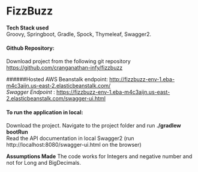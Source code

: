 # FizzBuzz

**Tech Stack used**  
Groovy, Springboot, Gradle, Spock, Thymeleaf, Swagger2.

#### Github Repository:  
Download project from the following git repository https://github.com/cranganathan-infy/fizzbuzz

######Hosted AWS Beanstalk endpoint:
http://fizzbuzz-env-1.eba-m4c3aijn.us-east-2.elasticbeanstalk.com/  
_Swagger Endpoint_ : https://fizzbuzz-env-1.eba-m4c3aijn.us-east-2.elasticbeanstalk.com/swagger-ui.html

#### To run the application in local:  
Download the project. Navigate to the project folder and run **./gradlew bootRun**   
Read the API documentation in local
Swagger2 (run http://localhost:8080/swagger-ui.html on the browser)

****Assumptions Made****  The code works for Integers and negative number and not for Long and BigDecimals.
